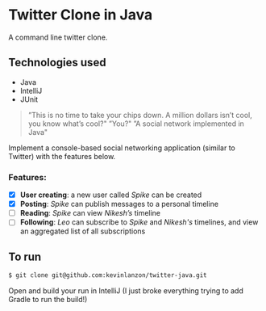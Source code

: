 Twitter Clone in Java
============

A command line twitter clone.

Technologies used
------
- Java
- IntelliJ
- JUnit

>”This is no time to take your chips down. A million dollars isn’t cool, you know what’s cool?"
>”You?"
>”A social network implemented in Java"

Implement a console-based social networking application (similar to Twitter) with the features below.

### Features:

- [x] **User creating**: a new user called *Spike* can be created
- [x] **Posting**: *Spike* can publish messages to a personal timeline
- [ ] **Reading**: *Spike* can view *Nikesh’s* timeline
- [ ] **Following**: *Leo* can subscribe to *Spike* and *Nikesh's* timelines, and view an aggregated list of all subscriptions

To run
-----
```sh
$ git clone git@github.com:kevinlanzon/twitter-java.git
```
Open and build your run in IntelliJ (I just broke everything trying to add Gradle to run the build!)
